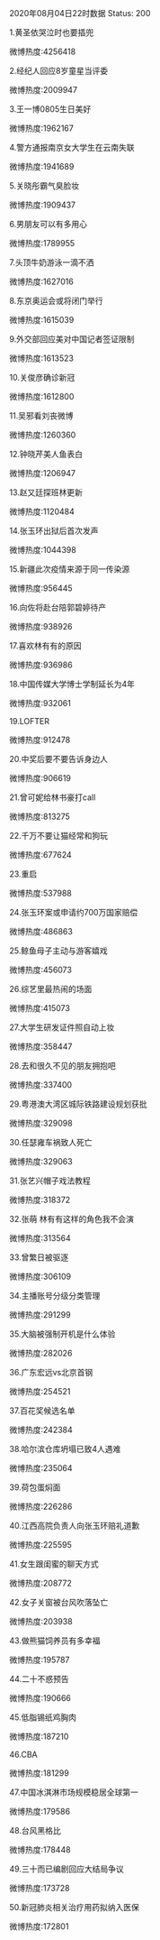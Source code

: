 2020年08月04日22时数据
Status: 200

1.黄圣依哭泣时也要插兜

微博热度:4256418

2.经纪人回应8岁童星当评委

微博热度:2009947

3.王一博0805生日美好

微博热度:1962167

4.警方通报南京女大学生在云南失联

微博热度:1941689

5.关晓彤霸气臭脸妆

微博热度:1909437

6.男朋友可以有多用心

微博热度:1789955

7.头顶牛奶游泳一滴不洒

微博热度:1627016

8.东京奥运会或将闭门举行

微博热度:1615039

9.外交部回应美对中国记者签证限制

微博热度:1613523

10.关俊彦确诊新冠

微博热度:1612800

11.吴邪看刘丧微博

微博热度:1260360

12.钟晓芹美人鱼表白

微博热度:1206947

13.赵又廷探班林更新

微博热度:1120484

14.张玉环出狱后首次发声

微博热度:1044398

15.新疆此次疫情来源于同一传染源

微博热度:956445

16.向佐将赴台陪郭碧婷待产

微博热度:938926

17.喜欢林有有的原因

微博热度:936986

18.中国传媒大学博士学制延长为4年

微博热度:932061

19.LOFTER

微博热度:912478

20.中奖后要不要告诉身边人

微博热度:906619

21.曾可妮给林书豪打call

微博热度:813275

22.千万不要让猫经常和狗玩

微博热度:677624

23.重启

微博热度:537988

24.张玉环案或申请约700万国家赔偿

微博热度:486863

25.鲸鱼母子主动与游客嬉戏

微博热度:456073

26.综艺里最热闹的场面

微博热度:415073

27.大学生研发证件照自动上妆

微博热度:358447

28.去和很久不见的朋友拥抱吧

微博热度:337400

29.粤港澳大湾区城际铁路建设规划获批

微博热度:329098

30.任瑟雍车祸致人死亡

微博热度:329063

31.张艺兴帽子戏法教程

微博热度:318372

32.张萌 林有有这样的角色我不会演

微博热度:313564

33.曾繁日被驱逐

微博热度:306109

34.主播账号分级分类管理

微博热度:291299

35.大脑被强制开机是什么体验

微博热度:282026

36.广东宏远vs北京首钢

微博热度:254521

37.百花奖候选名单

微博热度:242384

38.哈尔滨仓库坍塌已致4人遇难

微博热度:235064

39.荷包蛋焖面

微博热度:226286

40.江西高院负责人向张玉环赔礼道歉

微博热度:225595

41.女生跟闺蜜的聊天方式

微博热度:208772

42.女子关窗被台风吹落坠亡

微博热度:203938

43.做熊猫饲养员有多幸福

微博热度:195787

44.二十不惑预告

微博热度:190666

45.低脂锡纸鸡胸肉

微博热度:187210

46.CBA

微博热度:181299

47.中国冰淇淋市场规模稳居全球第一

微博热度:179586

48.台风黑格比

微博热度:178448

49.三十而已编剧回应大结局争议

微博热度:173728

50.新冠肺炎相关治疗用药拟纳入医保

微博热度:172801

